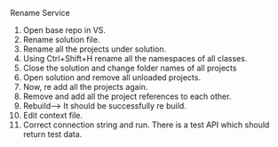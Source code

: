 Rename Service

1. Open base repo in VS.
2. Rename solution file.
3. Rename all the projects under solution.
4. Using Ctrl+Shift+H rename all the namespaces of all    classes.
5. Close the solution and change folder names of all projects
6. Open solution and remove all unloaded projects.
7. Now, re add all the projects again.
8. Remove and add all the project references to each other.
9. Rebuild--> It should be successfully re build.
10. Edit context file.
11. Correct connection string and run. There is a test API     which should return test data.